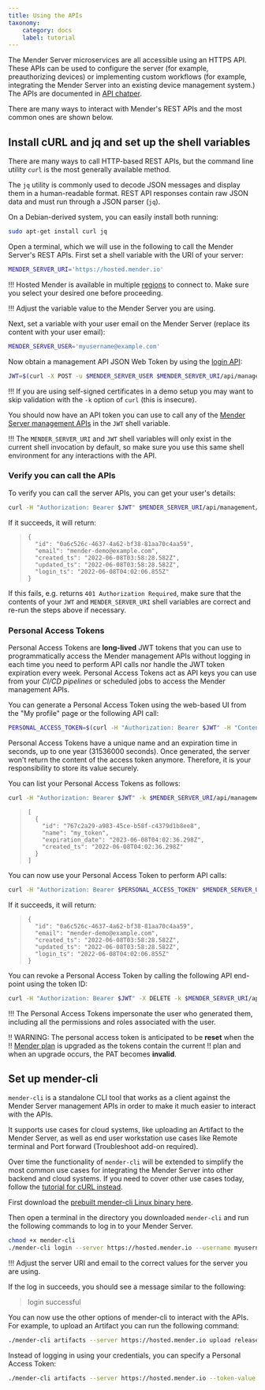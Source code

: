 ```yaml
---
title: Using the APIs
taxonomy:
    category: docs
    label: tutorial
---
```


The Mender Server microservices are all accessible using an HTTPS API. These APIs can be used to configure the server (for example, preauthorizing devices) or implementing custom workflows (for example, integrating the Mender Server into an existing device management system.) The APIs are documented in [API chatper](../../200.Server-side-API).

There are many ways to interact with Mender's REST APIs and the most common ones are shown below.

## Install cURL and jq and set up the shell variables

There are many ways to call HTTP-based REST APIs, but the command line utility `curl` is the most generally available method.

The `jq` utility is commonly used to decode JSON messages and display them in a human-readable format. REST API responses contain raw JSON data and must run through a JSON parser (`jq`).

On a Debian-derived system, you can easily install both running:

```bash
sudo apt-get install curl jq
```

Open a terminal, which we will use in the following to call the Mender Server's REST APIs. First set a shell variable with the URI of your server:
```bash
MENDER_SERVER_URI='https://hosted.mender.io'
```

!!! Hosted Mender is available in multiple [regions](/11.General/00.Hosted-Mender-regions/docs.md) to connect to. Make sure you select your desired one before proceeding.

!!! Adjust the variable value to the Mender Server you are using.

Next, set a variable with your user email on the Mender Server (replace its content with your user email):

```bash
MENDER_SERVER_USER='myusername@example.com'
```

Now obtain a management API JSON Web Token by using the [login API](../../200.Server-side-API/?target=_blank#management-api-user-administration-and-authentication-login):

```bash
JWT=$(curl -X POST -u $MENDER_SERVER_USER $MENDER_SERVER_URI/api/management/v1/useradm/auth/login)
```

!!! If you are using self-signed certificates in a demo setup you may want to skip validation with the `-k` option of `curl` (this is insecure).

You should now have an API token you can use to call any of the [Mender Server management APIs](../../200.Server-side-API/?target=_blank#management-apis) in the `JWT` shell variable.

!!! The `MENDER_SERVER_URI` and `JWT` shell variables will only exist in the current shell invocation by default, so make sure you use this same shell environment for any interactions with the API.


### Verify you can call the APIs

To verify you can call the server APIs, you can get your user's details:

```bash
curl -H "Authorization: Bearer $JWT" $MENDER_SERVER_URI/api/management/v1/useradm/users/me | jq '.'
```

If it succeeds, it will return:

> ```
> {
>   "id": "0a6c526c-4637-4a62-bf38-81aa70c4aa59",
>   "email": "mender-demo@example.com",
>   "created_ts": "2022-06-08T03:58:28.582Z",
>   "updated_ts": "2022-06-08T03:58:28.582Z",
>   "login_ts": "2022-06-08T04:02:06.855Z"
> }
> ```

If this fails, e.g. returns `401 Authorization Required`, make sure that the contents of your `JWT` and `MENDER_SERVER_URI` shell variables are correct and re-run the steps above if necessary.


### Personal Access Tokens

Personal Access Tokens are **long-lived** JWT tokens that you can use to programmatically access the Mender management APIs without logging in each time you need to perform API calls nor handle the JWT token expiration every week. Personal Access Tokens act as API keys you can use from your *CI/CD pipelines* or scheduled jobs to access the Mender management APIs.

You can generate a Personal Access Token using the web-based UI from the "My profile" page or the following API call:

```bash
PERSONAL_ACCESS_TOKEN=$(curl -H "Authorization: Bearer $JWT" -H "Content-Type: application/json" -X POST $MENDER_SERVER_URI/api/management/v1/useradm/settings/tokens -d '{"name": "my_token", "expires_in": 31536000}')
```

Personal Access Tokens have a unique name and an expiration time in seconds, up to one year (31536000 seconds). Once generated, the server won't return the content of the access token anymore. Therefore, it is your responsibility to store its value securely.

You can list your Personal Access Tokens as follows:

```bash
curl -H "Authorization: Bearer $JWT" -k $MENDER_SERVER_URI/api/management/v1/useradm/settings/tokens | jq '.'
```
> ```
> [
>   {
>     "id": "767c2a29-a983-45ce-b58f-c4379d1b8ee8",
>     "name": "my_token",
>     "expiration_date": "2023-06-08T04:02:36.298Z",
>     "created_ts": "2022-06-08T04:02:36.298Z"
>   }
> ]
> ```

You can now use your Personal Access Token to perform API calls:

```bash
curl -H "Authorization: Bearer $PERSONAL_ACCESS_TOKEN" $MENDER_SERVER_URI/api/management/v1/useradm/users/me | jq '.'
```

If it succeeds, it will return:

> ```
> {
>   "id": "0a6c526c-4637-4a62-bf38-81aa70c4aa59",
>   "email": "mender-demo@example.com",
>   "created_ts": "2022-06-08T03:58:28.582Z",
>   "updated_ts": "2022-06-08T03:58:28.582Z",
>   "login_ts": "2022-06-08T04:02:06.855Z"
> }
> ```

You can revoke a Personal Access Token by calling the following API end-point using the token ID:

```bash
curl -H "Authorization: Bearer $JWT" -X DELETE -k $MENDER_SERVER_URI/api/management/v1/useradm/settings/tokens/0a6c526c-4637-4a62-bf38-81aa70c4aa59
```

!!! The Personal Access Tokens impersonate the user who generated them, including all the permissions and roles associated with the user.

!! WARNING: The personal access token is anticipated to be **reset** when the 
!! [Mender plan](https://mender.io/product/pricing) is upgraded as the tokens contain the current
!! plan and when an upgrade occurs, the PAT becomes **invalid**.

## Set up mender-cli

`mender-cli` is a standalone CLI tool that works as a client against the Mender Server management APIs in order to make it much easier to interact with the APIs.

It supports use cases for cloud systems, like uploading an Artifact to the Mender Server, as well as end user workstation use cases like Remote terminal and Port forward (Troubleshoot add-on required).

Over time the functionality of `mender-cli` will be extended to simplify the most common use cases for integrating the Mender Server into other backend and cloud systems. If you need to cover other use cases today, follow the [tutorial for cURL instead](#install-curl-and-jq-and-set-up-the-shell-variables).

First download the [prebuilt mender-cli Linux binary here][x.x.x_mender-cli].

Then open a terminal in the directory you downloaded `mender-cli` and run the following commands to log in to your Mender Server.

```bash
chmod +x mender-cli
./mender-cli login --server https://hosted.mender.io --username myusername@example.com
```

!!! Adjust the server URI and email to the correct values for the server you are using.

If the log in succeeds, you should see a message similar to the following:

> login successful


You can now use the other options of mender-cli to interact with the APIs.
For example, to upload an Artifact you can run the following command:

```bash
./mender-cli artifacts --server https://hosted.mender.io upload release_1.mender
```

Instead of logging in using your credentials, you can specify a Personal Access Token:

```bash
./mender-cli artifacts --server https://hosted.mender.io --token-value $PERSONAL_ACCESS_TOKEN upload release_1.mender
```

<!--AUTOVERSION: "mender-cli/%/"/mender-cli -->
[x.x.x_mender-cli]: https://downloads.mender.io/mender-cli/1.12.0/linux/mender-cli
